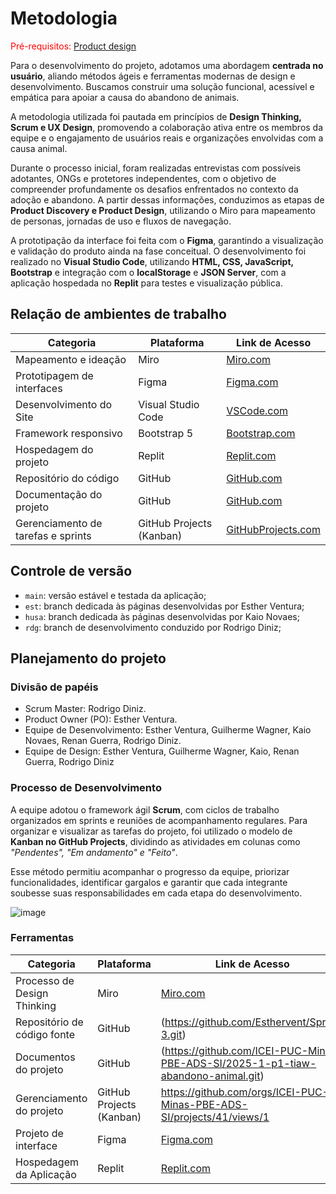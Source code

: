 
# Metodologia

<span style="color:red">Pré-requisitos: <a href="03-Product-design.md"> Product design</a></span>

Para o desenvolvimento do projeto, adotamos uma abordagem **centrada no usuário**, aliando métodos ágeis e ferramentas modernas de design e desenvolvimento. Buscamos construir uma solução funcional, acessível e empática para apoiar a causa do abandono de animais.

A metodologia utilizada foi pautada em princípios de **Design Thinking, Scrum e UX Design**, promovendo a colaboração ativa entre os membros da equipe e o engajamento de usuários reais e organizações envolvidas com a causa animal.

Durante o processo inicial, foram realizadas entrevistas com possíveis adotantes, ONGs e protetores independentes, com o objetivo de compreender profundamente os desafios enfrentados no contexto da adoção e abandono. A partir dessas informações, conduzimos as etapas de **Product Discovery e Product Design**, utilizando o Miro para mapeamento de personas, jornadas de uso e fluxos de navegação.

A prototipação da interface foi feita com o **Figma**, garantindo a visualização e validação do produto ainda na fase conceitual. O desenvolvimento foi realizado no **Visual Studio Code**, utilizando **HTML, CSS, JavaScript, Bootstrap** e integração com o **localStorage** e **JSON Server**, com a aplicação hospedada no **Replit** para testes e visualização pública.

## Relação de ambientes de trabalho

|  Categoria    | Plataforma                                   | Link de Acesso|
| ------ | -------------------------------------------------------- | ---------- |
| Mapeamento e ideação | Miro | [Miro.com](https://miro.com/pt/) |    
| Prototipagem de interfaces | Figma |[Figma.com](https://www.figma.com/pt/) |
| Desenvolvimento do Site | Visual Studio Code | [VSCode.com](https://code.visualstudio.com/) |
| Framework responsivo | Bootstrap 5 | [Bootstrap.com](https://getbootstrap.com/)|
| Hospedagem do projeto | Replit |[Replit.com](https://replit.com/) |
| Repositório do código | GitHub | [GitHub.com](https://github.com/) |
| Documentação do projeto | GitHub | [GitHub.com](https://github.com/) | 
| Gerenciamento de tarefas e sprints | GitHub Projects (Kanban) | [GitHubProjects.com](https://github.com/orgs/ICEI-PUC-Minas-PBE-ADS-SI/projects/41/views/1)|

## Controle de versão

- `main`: versão estável e testada da aplicação;
- `est`:  branch dedicada às páginas desenvolvidas por Esther Ventura;
- `husa`: branch dedicada às páginas desenvolvidas por Kaio Novaes;
- `rdg`: branch de desenvolvimento conduzido por Rodrigo Diniz;


## Planejamento do projeto

###  Divisão de papéis

- Scrum Master: Rodrigo Diniz.
- Product Owner (PO): Esther Ventura.
- Equipe de Desenvolvimento: Esther Ventura, Guilherme Wagner, Kaio Novaes, Renan Guerra, Rodrigo Diniz.
- Equipe de Design: Esther Ventura, Guilherme Wagner, Kaio, Renan Guerra, Rodrigo Diniz


### Processo de Desenvolvimento

A equipe adotou o framework ágil **Scrum**, com ciclos de trabalho organizados em sprints e reuniões de acompanhamento regulares. Para organizar e visualizar as tarefas do projeto, foi utilizado o modelo de **Kanban no GitHub Projects**, dividindo as atividades em colunas como *"Pendentes", "Em andamento" e "Feito"*.

Esse método permitiu acompanhar o progresso da equipe, priorizar funcionalidades, identificar gargalos e garantir que cada integrante soubesse suas responsabilidades em cada etapa do desenvolvimento.

![image](https://github.com/user-attachments/assets/f814c9d5-e700-4939-b87c-1ab9cfd1bf75)

### Ferramentas


|  Categoria    | Plataforma                                   | Link de Acesso|
| ------ | -------------------------------------------------------- | ---------- |
| Processo de Design Thinking | Miro | [Miro.com](https://miro.com/pt/) |
| Repositório de código fonte | GitHub |(https://github.com/Esthervent/Sprint-3.git) |
| Documentos do projeto | GitHub |(https://github.com/ICEI-PUC-Minas-PBE-ADS-SI/2025-1-p1-tiaw-abandono-animal.git)|
| Gerenciamento do projeto | GitHub Projects (Kanban) | https://github.com/orgs/ICEI-PUC-Minas-PBE-ADS-SI/projects/41/views/1 |
| Projeto de interface | Figma| [Figma.com](https://www.figma.com/pt/) |
| Hospedagem da Aplicação | Replit | [Replit.com](https://replit.com/) |
 
